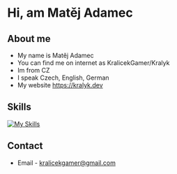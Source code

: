 # Hi, am Matěj Adamec
## About me
- My name is Matěj Adamec
- You can find me on internet as KralicekGamer/Kralyk
- Im from CZ
- I speak Czech, English, German
- My website https://kralyk.dev

## Skills
[![My Skills](https://skillicons.dev/icons?i=arduino,cs,cloudflare,css,discord,html,linux,md,pycharm,py,raspberrypi,vscode,windows)](https://skillicons.dev)

## Contact
- Email - kralicekgamer@gmail.com
